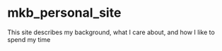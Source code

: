 # mkb_personal_site
This site describes my background, what I care about, and how I like to spend my time
